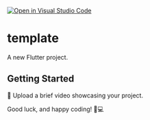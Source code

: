 [![Open in Visual Studio Code](https://classroom.github.com/assets/open-in-vscode-2e0aaae1b6195c2367325f4f02e2d04e9abb55f0b24a779b69b11b9e10269abc.svg)](https://classroom.github.com/online_ide?assignment_repo_id=16630953&assignment_repo_type=AssignmentRepo)
# template

A new Flutter project.

## Getting Started

🎥 Upload a brief video showcasing your project. 

Good luck, and happy coding! 🚀💻